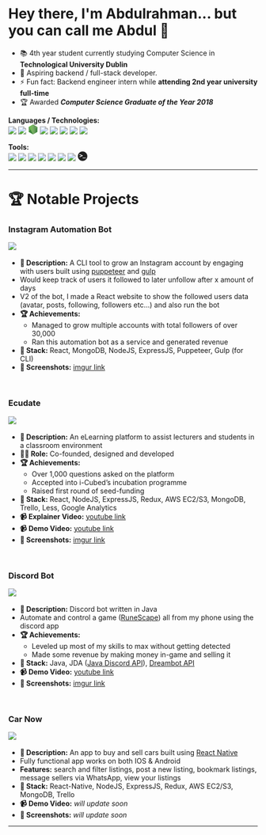 # Hey there, I'm Abdulrahman... but you can call me Abdul 👋
- 📚 4th year student currently studying Computer Science in **Technological University Dublin**
- 🔨 Aspiring backend / full-stack developer.
- ⚡ Fun fact: Backend engineer intern while **attending 2nd year university full-time**
- 🏆 Awarded  ***Computer Science Graduate of the Year 2018***

**Languages / Technologies:**  
<code><img src="https://cdn.jsdelivr.net/gh/devicons/devicon/icons/javascript/javascript-original.svg" height="20"/></code>
<code><img src="https://cdn.jsdelivr.net/gh/devicons/devicon/icons/react/react-original.svg" height="20"/></code>
<code><img src="https://raw.githubusercontent.com/github/explore/80688e429a7d4ef2fca1e82350fe8e3517d3494d/topics/nodejs/nodejs.png" height="20"/></code>
<code><img src="https://cdn.jsdelivr.net/gh/devicons/devicon/icons/redux/redux-original.svg" height="20" /></code>
<code><img src="https://cdn.jsdelivr.net/gh/devicons/devicon/icons/mongodb/mongodb-plain.svg" height="20"/></code>
<code><img src="https://cdn.jsdelivr.net/gh/devicons/devicon/icons/java/java-original.svg" height="20"/></code>
<code><img src="https://cdn.jsdelivr.net/gh/devicons/devicon/icons/ruby/ruby-original.svg" height="20"/></code>
<code><img src="https://cdn.jsdelivr.net/gh/devicons/devicon/icons/rails/rails-plain.svg" height="20" /></code>

**Tools:**  
<code><img src="https://cdn.jsdelivr.net/gh/devicons/devicon/icons/git/git-plain.svg" height="20"/></code>
<code><img src="https://cdn.jsdelivr.net/gh/devicons/devicon/icons/github/github-original.svg" height="20"/></code>
<code><img src="https://cdn.jsdelivr.net/gh/devicons/devicon/icons/jira/jira-original.svg" height="20" /></code>
<code><img src="https://cdn.jsdelivr.net/gh/devicons/devicon/icons/trello/trello-plain.svg" height="20" /></code>
<code><img src="https://cdn.jsdelivr.net/gh/devicons/devicon/icons/jenkins/jenkins-original.svg" height="20" /></code>
<code><img src="https://cdn.jsdelivr.net/gh/devicons/devicon/icons/heroku/heroku-plain.svg" height="20" /></code>
<code><img src="https://cdn.jsdelivr.net/gh/devicons/devicon/icons/amazonwebservices/amazonwebservices-original.svg" height="20" /></code>
<code><img height="20" src="https://raw.githubusercontent.com/github/explore/80688e429a7d4ef2fca1e82350fe8e3517d3494d/topics/terminal/terminal.png"></code>

<hr>

# 🏆 Notable Projects
### Instagram Automation Bot
![](https://user-images.githubusercontent.com/39646629/153780578-5d6b6160-5959-4d3b-96c6-13823cc05dd9.gif)
- **📝 Description:** A CLI tool to grow an Instagram account by engaging with users built using [puppeteer](https://www.npmjs.com/package/puppeteer) and [gulp](https://www.npmjs.com/package/gulp)
- Would keep track of users it followed to later unfollow after x amount of days
- V2 of the bot, I made a React website to show the followed users data (avatar, posts, following, followers etc...) and also run the bot
- **🏆 Achievements:** 
  * Managed to grow multiple accounts with total followers of over 30,000
  * Ran this automation bot as a service and generated revenue
- **🧱 Stack:** React, MongoDB, NodeJS, ExpressJS, Puppeteer, Gulp (for CLI)
- **📸 Screenshots:** [imgur link](https://imgur.com/a/4EpmS3C)
<br>

### Ecudate
![](https://user-images.githubusercontent.com/39646629/153781042-3a20329f-87d3-40da-a01d-f0f3a7f8d2a2.gif)
- **📝 Description:** An eLearning platform to assist lecturers and students in a classroom environment
- **👨‍💼 Role:** Co-founded, designed and developed
- **🏆 Achievements:** 
  * Over 1,000 questions asked on the platform
  * Accepted into i-Cubed’s incubation programme
  * Raised first round of seed-funding
- **🧱 Stack:** React, NodeJS, ExpressJS, Redux, AWS EC2/S3, MongoDB, Trello, Less, Google Analytics
- **📹 Explainer Video:** [youtube link](https://www.youtube.com/watch?v=_EZtRBD2YQI)
- **📹 Demo Video:** [youtube link](https://www.youtube.com/watch?v=fyu02UEmln0&feature=youtu.be)
- **📸 Screenshots:** [imgur link](https://imgur.com/a/cYOsnOn)
<br>

### Discord Bot
![](https://user-images.githubusercontent.com/39646629/153781218-df95339a-f9f5-4535-9ac8-1a5663f02583.gif)
- **📝 Description:** Discord bot written in Java
- Automate and control a game ([RuneScape](https://oldschool.runescape.com/)) all from my phone using the discord app
- **🏆 Achievements:** 
  * Leveled up most of my skills to max without getting detected
  * Made some revenue by making money in-game and selling it
- **🧱 Stack:** Java, JDA ([Java Discord API](https://github.com/DV8FromTheWorld/JDA)), [Dreambot API](https://dreambot.org/javadocs/index.html?overview-summary.html)
- **📹 Demo Video:** [youtube link](https://youtu.be/woojPInzuRA)
- **📸 Screenshots:** [imgur link](https://imgur.com/a/OZTmypN)
<br>

### Car Now
![](https://user-images.githubusercontent.com/39646629/153852089-a66f6ff2-5abd-434c-8b6d-7430874f5255.gif)
- **📝 Description:** An app to buy and sell cars built using [React Native](https://reactnative.dev/)
- Fully functional app works on both IOS & Android
- **Features:** search and filter listings, post a new listing, bookmark listings, message sellers via WhatsApp, view your listings
- **🧱 Stack:** React-Native, NodeJS, ExpressJS, Redux, AWS EC2/S3, MongoDB, Trello
- **📹 Demo Video:** *will update soon*
- **📸 Screenshots:** *will update soon*
<hr />

<!-- [![Explainer Video](https://user-images.githubusercontent.com/39646629/153779065-f6070f2d-695b-41f3-8b4c-0553ebe4fa2d.png)](https://www.youtube.com/watch?v=_EZtRBD2YQI) -->

<!-- <img width="1789" alt="image" src="https://user-images.githubusercontent.com/39646629/153779065-f6070f2d-695b-41f3-8b4c-0553ebe4fa2d.png"> -->
